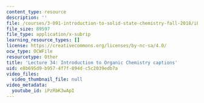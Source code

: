 ```yaml
---
content_type: resource
description: ''
file: /courses/3-091-introduction-to-solid-state-chemistry-fall-2018/iPzRbK3wApI_captions.webvtt
file_size: 89597
file_type: application/x-subrip
learning_resource_types: []
license: https://creativecommons.org/licenses/by-nc-sa/4.0/
ocw_type: OCWFile
resourcetype: Other
title: 'Lecture 34: Introduction to Organic Chemistry captions'
uid: e8b695d9-b957-4f7f-894d-c5c2039edb7a
video_files:
  video_thumbnail_file: null
video_metadata:
  youtube_id: iPzRbK3wApI
---
```

